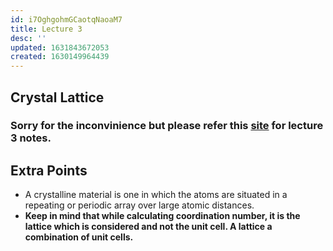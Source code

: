 ```yaml
---
id: i7OghgohmGCaotqNaoaM7
title: Lecture 3
desc: ''
updated: 1631843672053
created: 1630149964439
---
```

## Crystal Lattice

### Sorry for the inconvinience but please refer this [site](https://unread.parthshah.ml/notes/omAwLOv3wYSYrihgzYlu4.html) for lecture 3 notes.

## Extra Points

- A crystalline material is one in which the atoms are situated in a repeating or periodic array over large atomic distances.
- **Keep in mind that while calculating coordination number, it is the lattice which is considered and not the unit cell. A lattice a combination of unit cells.**

